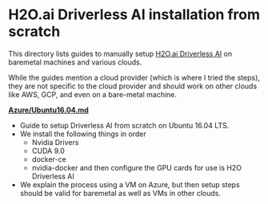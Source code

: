 H2O.ai Driverless AI installation from scratch
==============================================

This directory lists guides to manually setup [H2O.ai Driverless AI][1] on baremetal machines and various clouds.

While the guides mention a cloud provider (which is where I tried the steps), they are not specific to the cloud provider and should work on other clouds like AWS, GCP, and even on a bare-metal machine.

**[Azure/Ubuntu16.04.md](Azure/Ubuntu16.04.md)**

- Guide to setup Driverless AI from scratch on Ubuntu 16.04 LTS.
- We install the following things in order
  - Nvidia Drivers
  - CUDA 9.0
  - docker-ce
  - nvidia-docker and then configure the GPU cards for use is H2O Driverless AI
- We explain the process using a VM on Azure, but then setup steps should be valid for baremetal as well as VMs in other clouds.


[1]: https://www.h2o.ai/products/h2o-driverless-ai/